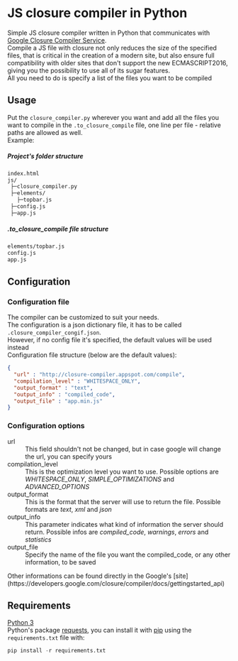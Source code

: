 # JS closure compiler in Python
Simple JS closure compiler written in Python that communicates with [Google Closure Compiler Service](https://closure-compiler.appspot.com/home). <br/>
Compile a JS file with closure not only reduces the size of the specified files, that is critical in the creation of a modern site, but also ensure
full compatibility with older sites that don't support the new ECMASCRIPT2016, giving you the possibility to use all of its sugar features. <br/>
All you need to do is specify a list of the files you want to be compiled

## Usage
Put the `closure_compiler.py` wherever you want and add all the files you want to compile in the `.to_closure_compile` file,
one line per file - relative paths are allowed as well. <br/>
Example: <br/>
##### Project's folder structure
```html
index.html
js/
 ├─closure_compiler.py
 ├─elements/
   ├─topbar.js
 ├─config.js
 ├─app.js
```

##### .to_closure_compile file structure
```html
elements/topbar.js
config.js 
app.js
```
## Configuration
### Configuration file
The compiler can be customized to suit your needs. <br/>
The configuration is a json dictionary file, it has to be called `.closure_compiler_congif.json`. <br/>
However, if no config file it's specified, the default values will be used instead <br/>
Configuration file structure (below are the default values):
```json
{
  "url" : "http://closure-compiler.appspot.com/compile",
  "compilation_level" : "WHITESPACE_ONLY",
  "output_format" : "text",
  "output_info" : "compiled_code",
  "output_file" : "app.min.js"
}
```
### Configuration options
<dl> 
  <dt>url</dt>
  <dd>This field shouldn't not be changed, but in case google will change the url, you can specify yours</dd>
  <dt>compilation_level</dt>
  <dd>
    This is the optimization level you want to use. Possible options are <em>WHITESPACE_ONLY</em>, <em>SIMPLE_OPTIMIZATIONS</em> and <em>ADVANCED_OPTIONS</em>
  </dd>
  <dt>output_format</dt>
  <dd>This is the format that the server will use to return the file. Possible formats are <em>text</em>, <em>xml</em> and <em>json</em></dd>
  <dt>output_info</dt>
  <dd>
    This parameter indicates what kind of information the server should return. Possible infos are <em>compiled_code</em>, <em>warnings</em>, 
    <em>errors</em> and <em>statistics</em></dd>
  <dt>output_file</dt>
  <dd>Specify the name of the file you want the compiled_code, or any other information, to be saved</dd>
</dl>
Other informations can be found directly in the Google's [site](https://developers.google.com/closure/compiler/docs/gettingstarted_api)

## Requirements
[Python 3](https://www.python.org/) <br/>
Python's package [requests](http://docs.python-requests.org/en/master/), you can install it with [pip](https://pypi.python.org/pypi/pip)
using the `requirements.txt` file with:
```python
pip install -r requirements.txt
```
